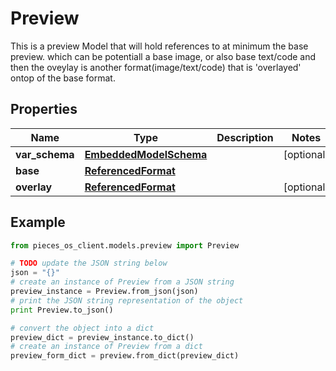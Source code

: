 # Preview

This is a preview Model that will hold references to at minimum the base preview. which can be potentiall a base image, or also base text/code and then the oveylay is another format(image/text/code) that is 'overlayed' ontop of the base format.

## Properties

Name | Type | Description | Notes
------------ | ------------- | ------------- | -------------
**var_schema** | [**EmbeddedModelSchema**](EmbeddedModelSchema) |  | [optional] 
**base** | [**ReferencedFormat**](ReferencedFormat) |  | 
**overlay** | [**ReferencedFormat**](ReferencedFormat) |  | [optional] 

## Example

```python
from pieces_os_client.models.preview import Preview

# TODO update the JSON string below
json = "{}"
# create an instance of Preview from a JSON string
preview_instance = Preview.from_json(json)
# print the JSON string representation of the object
print Preview.to_json()

# convert the object into a dict
preview_dict = preview_instance.to_dict()
# create an instance of Preview from a dict
preview_form_dict = preview.from_dict(preview_dict)
```




